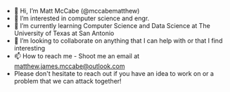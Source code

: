- 👋 Hi, I’m Matt McCabe (@mccabematthew)
- 👀 I’m interested in computer science and engr.
- 🌱 I’m currently learning Computer Science and Data Science at The University of Texas at San Antonio
- 💞️ I’m looking to collaborate on anything that I can help with or that I find interesting
- 📫 How to reach me - Shoot me an email at matthew.james.mccabe@outlook.com
- Please don't hesitate to reach out if you have an idea to work on or a problem that we can attack together!
